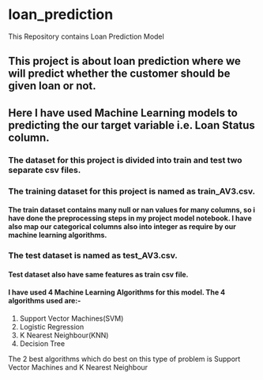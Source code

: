 # loan_prediction
This Repository contains Loan Prediction Model 

## This project is about loan prediction where we will predict whether the customer should be given loan or not.
## Here I have used Machine Learning models to predicting the our target variable i.e. Loan Status column.

### The dataset for this project is divided into train and test two separate csv files.
### The training dataset for this project is named as train_AV3.csv.
#### The train dataset contains many null or nan values for many columns, so i have done the preprocessing steps in my project model notebook. I have also map our categorical columns also into integer as require by our machine learning algorithms.

### The test dataset is named as test_AV3.csv.
#### Test dataset also have same features as train csv file.

#### I have used 4 Machine Learning Algorithms for this model. The 4 algorithms used are:-
1. Support Vector Machines(SVM)
2. Logistic Regression
3. K Nearest Neighbour(KNN)
4. Decision Tree

The 2 best algorithms which do best on this type of problem is Support Vector Machines and K Nearest Neighbour
